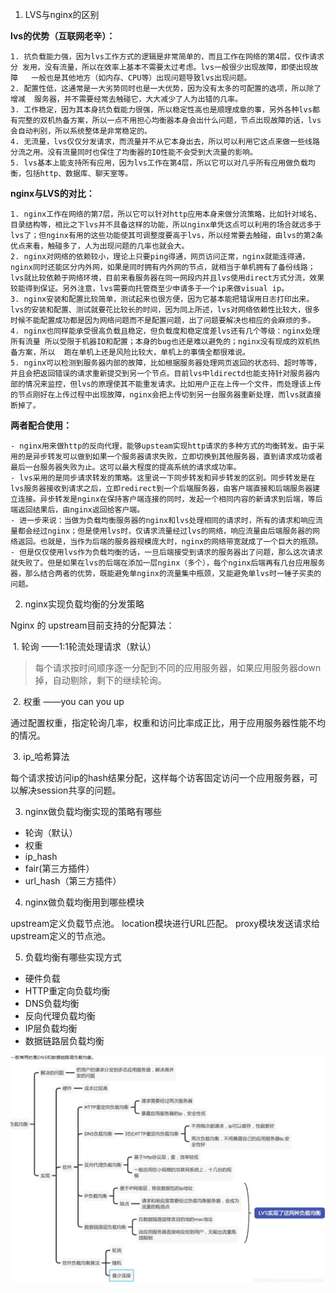 1. LVS与nginx的区别

  **lvs的优势（互联网老辛）：**

    1. 抗负载能力强，因为lvs工作方式的逻辑是非常简单的，而且工作在网络的第4层，仅作请求分 发用，没有流量，所以在效率上基本不需要太过考虑。lvs一般很少出现故障，即使出现故障   一般也是其他地方（如内存、CPU等）出现问题导致lvs出现问题。
    2. 配置性低，这通常是一大劣势同时也是一大优势，因为没有太多的可配置的选项，所以除了增减  服务器，并不需要经常去触碰它，大大减少了人为出错的几率。
    3. 工作稳定，因为其本身抗负载能力很强，所以稳定性高也是顺理成章的事，另外各种lvs都有完整的双机热备方案，所以一点不用担心均衡器本身会出什么问题，节点出现故障的话，lvs会自动判别，所以系统整体是非常稳定的。
    4. 无流量，lvs仅仅分发请求，而流量并不从它本身出去，所以可以利用它这点来做一些线路分流之用。没有流量同时也保住了均衡器的IO性能不会受到大流量的影响。
    5. lvs基本上能支持所有应用，因为lvs工作在第4层，所以它可以对几乎所有应用做负载均衡，包括http、数据库、聊天室等。

  **nginx与LVS的对比：**

    1. nginx工作在网络的第7层，所以它可以针对http应用本身来做分流策略，比如针对域名、目录结构等，相比之下lvs并不具备这样的功能，所以nginx单凭这点可以利用的场合就远多于lvs了；但nginx有用的这些功能使其可调整度要高于lvs，所以经常要去触碰，由lvs的第2条优点来看，触碰多了，人为出现问题的几率也就会大。
    2. nginx对网络的依赖较小，理论上只要ping得通，网页访问正常，nginx就能连得通，nginx同时还能区分内外网，如果是同时拥有内外网的节点，就相当于单机拥有了备份线路；lvs就比较依赖于网络环境，目前来看服务器在同一网段内并且lvs使用direct方式分流，效果较能得到保证。另外注意，lvs需要向托管商至少申请多于一个ip来做visual ip。
    3. nginx安装和配置比较简单，测试起来也很方便，因为它基本能把错误用日志打印出来。lvs的安装和配置、测试就要花比较长的时间，因为同上所述，lvs对网络依赖性比较大，很多时候不能配置成功都是因为网络问题而不是配置问题，出了问题要解决也相应的会麻烦的多。
    4. nginx也同样能承受很高负载且稳定，但负载度和稳定度差lvs还有几个等级：nginx处理所有流量 所以受限于机器IO和配置；本身的bug也还是难以避免的；nginx没有现成的双机热备方案，所以  跑在单机上还是风险比较大，单机上的事情全都很难说。
    5. nginx可以检测到服务器内部的故障，比如根据服务器处理网页返回的状态码、超时等等，并且会把返回错误的请求重新提交到另一个节点。目前lvs中ldirectd也能支持针对服务器内部的情况来监控，但lvs的原理使其不能重发请求。比如用户正在上传一个文件，而处理该上传的节点刚好在上传过程中出现故障，nginx会把上传切到另一台服务器重新处理，而lvs就直接断掉了。


  **两者配合使用：**

    - nginx用来做http的反向代理，能够upsteam实现http请求的多种方式的均衡转发。由于采用的是异步转发可以做到如果一个服务器请求失败，立即切换到其他服务器，直到请求成功或者最后一台服务器失败为止。这可以最大程度的提高系统的请求成功率。
    - lvs采用的是同步请求转发的策略。这里说一下同步转发和异步转发的区别。同步转发是在lvs服务器接收到请求之后，立即redirect到一个后端服务器，由客户端直接和后端服务器建立连接。异步转发是nginx在保持客户端连接的同时，发起一个相同内容的新请求到后端，等后端返回结果后，由nginx返回给客户端。
    - 进一步来说：当做为负载均衡服务器的nginx和lvs处理相同的请求时，所有的请求和响应流量都会经过nginx；但是使用lvs时，仅请求流量经过lvs的网络，响应流量由后端服务器的网络返回。也就是，当作为后端的服务器规模庞大时，nginx的网络带宽就成了一个巨大的瓶颈。
    - 但是仅仅使用lvs作为负载均衡的话，一旦后端接受到请求的服务器出了问题，那么这次请求就失败了。但是如果在lvs的后端在添加一层nginx（多个），每个nginx后端再有几台应用服务器，那么结合两者的优势，既能避免单nginx的流量集中瓶颈，又能避免单lvs时一锤子买卖的问题。

2. nginx实现负载均衡的分发策略

Nginx 的 upstream目前支持的分配算法：

​				1. 轮询 ——1:1轮流处理请求（默认）

  > 每个请求按时间顺序逐一分配到不同的应用服务器，如果应用服务器down掉，自动剔除，剩下的继续轮询。

​				2. 权重 ——you can you up

通过配置权重，指定轮询几率，权重和访问比率成正比，用于应用服务器性能不均的情况。

​				3. ip_哈希算法

每个请求按访问ip的hash结果分配，这样每个访客固定访问一个应用服务器，可以解决session共享的问题。

3. nginx做负载均衡实现的策略有哪些

- 轮询（默认）
- 权重
- ip_hash
- fair(第三方插件）
- url_hash（第三方插件）

4. nginx做负载均衡用到哪些模块

upstream定义负载节点池。
location模块进行URL匹配。
proxy模块发送请求给upstream定义的节点池。

5. 负载均衡有哪些实现方式

- 硬件负载
- HTTP重定向负载均衡
- DNS负载均衡
- 反向代理负载均衡
- IP层负载均衡
- 数据链路层负载均衡

![image-20210615190604830](Nginx.assets/image-20210615190604830.png)
